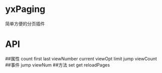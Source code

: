 # yxPaging
简单方便的分页插件
# API
##属性
  count
  first
  last
  viewNumber
  current
  viewOpt
  limit
  jump
  viewCount
##事件
  jump
  viewNum
##方法
  set
  get
  reloadPages
